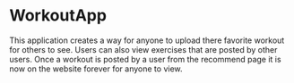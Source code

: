 # WorkoutApp
This application creates a way for anyone to upload there favorite workout for others to see. Users can also view exercises that are posted by other users. Once a workout is posted by a user from the recommend page it is now on the website forever for anyone to view.
